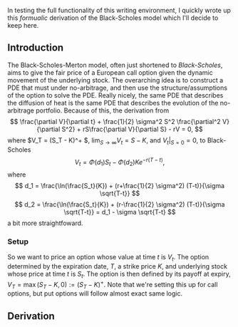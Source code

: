 


In testing the full functionality of this writing environment, I quickly wrote up this *formualic* derivation of the Black-Scholes model which I'll decide to keep here.


## Introduction


The Black-Scholes-Merton model, often just shortened to *Black-Scholes*, aims to give the fair price of a European call option given the dynamic movement of the underlying stock. The overarching idea is to construct a PDE that must under no-arbitrage, and then use the structure/assumptions of the option to solve the PDE. Really nicely, the same PDE that describes the diffusion of heat is the same  PDE that describes the evolution of the no-arbitrage portfolio. Because of this, the derivation from 
$$
\frac{\partial V}{\partial t} + \frac{1}{2} \sigma^2 S^2 \frac{\partial^2 V}{\partial S^2} + rS\frac{\partial V}{\partial S} - rV = 0,
$$ where $V_T = (S_T - K)^+ $, $\lim_{S \to \infty} V_t = S- K$, and $V_t|_{S = 0} =0$, 
to Black-Scholes 
$$
V_t = \Phi (d_1) S_t - \Phi (d_2) Ke^{-r(T-t)},
$$
where
$$
d_1 = \frac{\ln(\frac{S_t}{K}) + (r+\frac{1}{2} \sigma^2) (T-t)}{\sigma \sqrt{T-t}}
$$
$$
d_2 = \frac{\ln(\frac{S_t}{K}) + (r-\frac{1}{2} \sigma^2) (T-t)}{\sigma \sqrt{T-t}} = d_1 - \sigma \sqrt{T-t}
$$ a bit more straightfoward. 


### Setup

So we want to price an option whose value at time $t$ is $V_t$. The option determined by the expiration date, $T$, a strike price $K$, and underlying stock whose price at time $t$ is $S_t$. The option is then defined by its payoff at expiry, $V_T = \max (S_T - K, 0) := (S_T- K)^+$. Note that we're setting this up for call options, but put options will follow almost exact same logic. 


## Derivation

